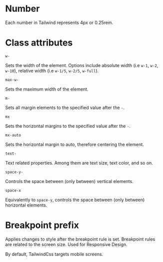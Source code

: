 # Number

Each number in Tailwind represents 4px or 0.25rem.

# Class attributes

`w-` 

Sets the width of the element. Options include absolute width (i.e `w-1`, `w-2`, `w-10`), relative width (i.e `w-1/5`, `w-2/5`, `w-full`).

`max-w-`

Sets the maximum width of the element.

`m-`

Sets all margin elements to the specified value after the `-`. 

`mx`

Sets the horizontal margins to the specified value after the `-`.

`mx-auto`

Sets the horizontal margin to auto, therefore centering the element.

`text-`

Text related properties. Among them are text size, text color, and so on.

`space-y-`

Controls the space between (only between) vertical elements.

`space-x` 

Equivalently to `space-y`, controls the space between (only between) horizontal elements.

# Breakpoint prefix

Applies changes to style after the breakpoint rule is set. Breakpoint rules are related to the screen size. Used for Responsive Design. 

By default, TailwindCss targets mobile screens.